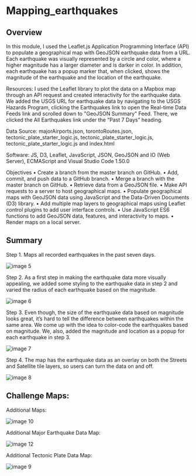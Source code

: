 #  Mapping_earthquakes

## Overview

In this module, I used the Leaflet.js Application Programming Interface (API) to populate a geographical map with GeoJSON earthquake data from a URL. Each earthquake was visually represented by a circle and color, where a higher magnitude has a larger diameter and is darker in color. In addition, each earthquake has a popup marker that, when clicked, shows the magnitude of the earthquake and the location of the earthquake.

Resources: I used the Leaflet library to plot the data on a Mapbox map through an API request and created interactivity for the earthquake data. We added the USGS URL for earthquake data by navigating to the USGS Hazards Program, clicking the Earthquakes link to open the Real-time Data Feeds link and scrolled down to "GeoJSON Summary" Feed. There, we clicked the All Earthquakes link under the “Past 7 Days” heading.

Data Source: majorAirports.json, torontoRoutes.json, tectonic_plate_starter_logic.js, tectonic_plate_starter_logic.js, tectonic_plate_starter_logic.js and index.html

Software: JS, D3, Leaflet, JavaScript, JSON, GeoJSON and IO (Web Server), ECMAScript and Visual Studio Code 1.50.0

Objectives • Create a branch from the master branch on GitHub. • Add, commit, and push data to a GitHub branch. • Merge a branch with the master branch on GitHub. • Retrieve data from a GeoJSON file. • Make API requests to a server to host geographical maps. • Populate geographical maps with GeoJSON data using JavaScript and the Data-Driven Documents (D3) library. • Add multiple map layers to geographical maps using Leaflet control plugins to add user interface controls. • Use JavaScript ES6 functions to add GeoJSON data, features, and interactivity to maps. • Render maps on a local server.

##  Summary 
Step 1. Maps all recorded earthquakes in the past seven days.

![image 5](https://github.com/jhansolo33/Mapping_earthquakes/assets/119264589/8e57c961-ad6c-4640-bc6e-617bc083421a)



Step 2. As a first step in making the earthquake data more visually appealing, we added some styling to the earthquake data in step 2 and varied the radius of each earthquake based on the magnitude.

![image 6](https://github.com/jhansolo33/Mapping_earthquakes/assets/119264589/c23c8b49-9935-4827-b4c0-911813a674f8)

Step 3. 
Even though, the size of the earthquake data based on magnitude looks great, it’s hard to tell the difference between earthquakes within the same area. We come up with the idea to color-code the earthquakes based on magnitude. We, also, added the magnitude and location as a popup for each earthquake in step 3.

![image 7](https://github.com/jhansolo33/Mapping_earthquakes/assets/119264589/48ced4aa-74b1-4437-b0f8-d7483613b894)



Step 4. The map has the earthquake data as an overlay on both the Streets and Satellite tile layers, so users can turn the data on and off.

![image 8](https://github.com/jhansolo33/Mapping_earthquakes/assets/119264589/48c8f4f8-bc88-4ff7-952b-6a1a5e1b9d59)

##  Challenge Maps:
Additional Maps:

![image 10](https://github.com/jhansolo33/Mapping_earthquakes/assets/119264589/dda49fb5-4384-43ca-aa29-d89d2a9c090e)

Additional Major Earthquake Data Map:

![image 12](https://github.com/jhansolo33/Mapping_earthquakes/assets/119264589/5515bad7-be92-46fe-8a5f-819341e45eaf)

Additional Tectonic Plate Data Map:

![image 9](https://github.com/jhansolo33/Mapping_earthquakes/assets/119264589/e0df803f-ab96-4835-b671-5c8a680f8f9c)


